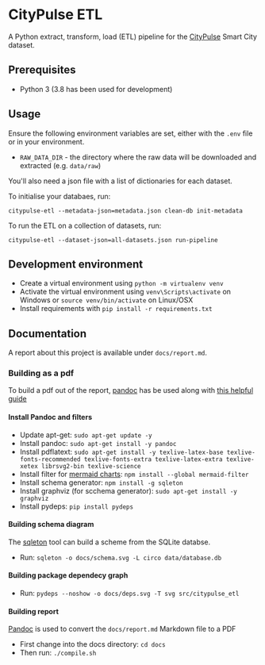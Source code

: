 # CityPulse ETL

A Python extract, transform, load (ETL) pipeline for the [CityPulse](http://iot.ee.surrey.ac.uk:8080/datasets.html) Smart City dataset.

## Prerequisites

- Python 3 (3.8 has been used for development)

## Usage

Ensure the following environment variables are set, either with the `.env` file or in your environment.

- `RAW_DATA_DIR` - the directory where the raw data will be downloaded and extracted (e.g. `data/raw`)

You'll also need a json file with a list of dictionaries for each dataset.

To initialise your databaes, run:

```
citypulse-etl --metadata-json=metadata.json clean-db init-metadata
```

To run the ETL on a collection of datasets, run:

```
citypulse-etl --dataset-json=all-datasets.json run-pipeline
```

## Development environment

- Create a virtual environment using `python -m virtualenv venv`
- Activate the virtual environment using `venv\Scripts\activate` on Windows or `source venv/bin/activate` on Linux/OSX
- Install requirements with `pip install -r requirements.txt`

## Documentation

A report about this project is available under `docs/report.md`.

### Building as a pdf

To build a pdf out of the report, [pandoc](https://pandoc.org/) has be used along with [this helpful guide](https://learnbyexample.github.io/customizing-pandoc/)

#### Install Pandoc and filters

- Update apt-get: `sudo apt-get update -y`
- Install pandoc: `sudo apt-get install -y pandoc`
- Install pdflatext: `sudo apt-get install -y texlive-latex-base texlive-fonts-recommended texlive-fonts-extra texlive-latex-extra texlive-xetex librsvg2-bin texlive-science`
- Install filter for [mermaid charts](https://mermaid-js.github.io/mermaid/#/): `npm install --global mermaid-filter`
- Install schema generator: `npm install -g sqleton`
- Install graphviz (for scchema generator): `sudo apt-get install -y graphviz`
- Install pydeps: `pip install pydeps`

#### Building schema diagram

The [sqleton](https://github.com/inukshuk/sqleton) tool can build a scheme from the SQLite databse.

- Run: `sqleton -o docs/schema.svg -L circo data/database.db`

#### Building package dependecy graph

- Run: `pydeps --noshow -o docs/deps.svg -T svg src/citypulse_etl`

#### Building report

[Pandoc](https://pandoc.org/) is used to convert the `docs/report.md` Markdown file to a PDF

- First change into the docs directory: `cd docs`
- Then run: `./compile.sh`
